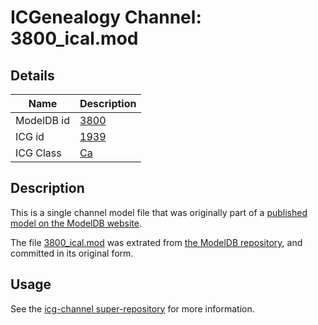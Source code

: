 # ICGenealogy Channel: 3800\_ical.mod

## Details

Name | Description
---- | -----------
ModelDB id | [3800](http://senselab.med.yale.edu/ModelDB/ShowModel.cshtml?model=3800)
ICG id | [1939](http://icg.neurotheory.ox.ac.uk/channels/3/1939)
ICG Class | [Ca](http://icg.neurotheory.ox.ac.uk/channels/3)

## Description

This is a single channel model file that was originally part of a [published model on the ModelDB website](http://senselab.med.yale.edu/mModelDB/ShowModel.cshtml?model=3800).

The file [3800\_ical.mod](3800_ical.mod) was extrated from [the ModelDB repository](http://senselab.med.yale.edu/ModelDB/ShowModel.cshtml?model=3800), and committed in its original form.

## Usage

See the [icg-channel super-repository](https://github.com/icgenealogy/icg-channels) for more information.